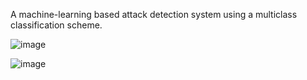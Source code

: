 A machine-learning based attack detection system using a multiclass classification scheme. 

![image](https://github.com/user-attachments/assets/75f600cf-869f-441c-8e7a-542daece616f)


![image](https://github.com/user-attachments/assets/0ed61689-63cb-4163-b8b3-1d51e8e1c5ae)
